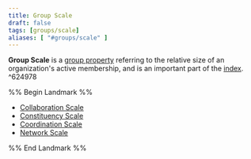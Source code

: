 ```yaml
---
title: Group Scale
draft: false
tags: [groups/scale]
aliases: [ "#groups/scale" ]
---
```


**Group Scale** is a [group property](notes/primitives-project/framework/group-properties/index.md#^6009b0) referring to the relative size of an organization's active membership, and is an important part of the [index](notes/primitives-project/framework/index.md). ^624978

%% Begin Landmark %%
- [Collaboration Scale](notes/primitives-project/framework/group-properties/scale/Collaboration%20Scale.md)
- [Constituency Scale](notes/primitives-project/framework/group-properties/scale/Constituency%20Scale.md)
- [Coordination Scale](notes/primitives-project/framework/group-properties/scale/Coordination%20Scale.md)
- [Network Scale](notes/primitives-project/framework/group-properties/scale/Network%20Scale.md)

%% End Landmark %%
